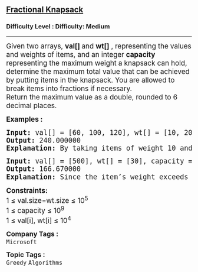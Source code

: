 <h2><a href="https://www.geeksforgeeks.org/problems/fractional-knapsack-1587115620/1">Fractional Knapsack</a></h2><h3>Difficulty Level : Difficulty: Medium</h3><hr><div class="problems_problem_content__Xm_eO"><p><span style="font-size: 14pt;">Given two arrays, <strong>val[]&nbsp;</strong>and <strong>wt[]</strong> , representing the values and weights of items, and an integer <strong>capacity </strong>representing the maximum weight a knapsack can hold, determine the maximum total value that can be achieved by putting items in the knapsack. You are allowed to break items into fractions if necessary.</span><br><span style="font-family: -apple-system, BlinkMacSystemFont, 'Segoe UI', Roboto, Oxygen, Ubuntu, Cantarell, 'Open Sans', 'Helvetica Neue', sans-serif; font-size: 14pt;">Return the maximum value as a double, rounded to 6 decimal places.</span></p>
<p><span style="font-size: 14pt;"><strong>Examples :</strong></span></p>
<pre><span style="font-size: 14pt;"><strong>Input:</strong> val[] = [60, 100, 120], wt[] = [10, 20, 30], capacity = 50
<strong>Output: </strong>240.000000<strong>
Explanation: </strong>By taking items of weight 10 and 20 kg and 2/3 fraction of 30 kg. Hence total price will be 60+100+(2/3)(120) = 240
</span></pre>
<pre><span style="font-size: 14pt;"><strong>Input: </strong>val[] = [500], wt[] = [30], capacity = 10
<strong>Output: </strong>166.670000<strong>
Explanation: </strong>Since the item’s weight exceeds capacity, we take a fraction 10/30 <span class="katex"><span class="katex-mathml"><span style="font-family: -apple-system, BlinkMacSystemFont, 'Segoe UI', Roboto, Oxygen, Ubuntu, Cantarell, 'Open Sans', 'Helvetica Neue', sans-serif;">of it, yielding value 166.670000.</span></span></span></span></pre>
<p><span style="font-size: 14pt;"><strong>Constraints:</strong><br>1 ≤ val.size=wt.size ≤ 10<sup>5</sup><br>1 ≤ capacity ≤ 10<sup>9</sup><br>1 ≤ val[i], wt[i] ≤ 10<sup>4</sup></span></p></div><p><span style=font-size:18px><strong>Company Tags : </strong><br><code>Microsoft</code>&nbsp;<br><p><span style=font-size:18px><strong>Topic Tags : </strong><br><code>Greedy</code>&nbsp;<code>Algorithms</code>&nbsp;